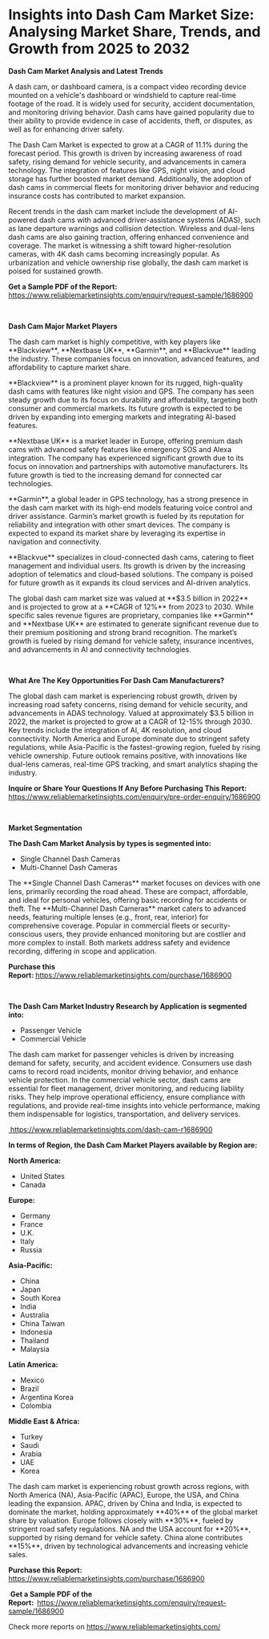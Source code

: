 <p><h1>Insights into Dash Cam Market Size: Analysing Market Share, Trends, and Growth from 2025 to 2032</h1></p><p><strong>Dash Cam Market Analysis and Latest Trends</strong></p>
<p><p>A dash cam, or dashboard camera, is a compact video recording device mounted on a vehicle's dashboard or windshield to capture real-time footage of the road. It is widely used for security, accident documentation, and monitoring driving behavior. Dash cams have gained popularity due to their ability to provide evidence in case of accidents, theft, or disputes, as well as for enhancing driver safety.</p><p>The Dash Cam Market is expected to grow at a CAGR of 11.1% during the forecast period. This growth is driven by increasing awareness of road safety, rising demand for vehicle security, and advancements in camera technology. The integration of features like GPS, night vision, and cloud storage has further boosted market demand. Additionally, the adoption of dash cams in commercial fleets for monitoring driver behavior and reducing insurance costs has contributed to market expansion.</p><p>Recent trends in the dash cam market include the development of AI-powered dash cams with advanced driver-assistance systems (ADAS), such as lane departure warnings and collision detection. Wireless and dual-lens dash cams are also gaining traction, offering enhanced convenience and coverage. The market is witnessing a shift toward higher-resolution cameras, with 4K dash cams becoming increasingly popular. As urbanization and vehicle ownership rise globally, the dash cam market is poised for sustained growth.</p></p>
<p><strong>Get a Sample PDF of the Report:&nbsp;</strong> <a href="https://www.reliablemarketinsights.com/enquiry/request-sample/1686900?utm_campaign=1894&utm_medium=2&utm_source=Github&utm_content=ia&utm_term=22012025&utm_id=dash-cam">https://www.reliablemarketinsights.com/enquiry/request-sample/1686900</a></p>
<p>&nbsp;</p>
<p><strong>Dash Cam Major Market Players</strong></p>
<p><p>The dash cam market is highly competitive, with key players like **Blackview**, **Nextbase UK**, **Garmin**, and **Blackvue** leading the industry. These companies focus on innovation, advanced features, and affordability to capture market share.</p><p>**Blackview** is a prominent player known for its rugged, high-quality dash cams with features like night vision and GPS. The company has seen steady growth due to its focus on durability and affordability, targeting both consumer and commercial markets. Its future growth is expected to be driven by expanding into emerging markets and integrating AI-based features.</p><p>**Nextbase UK** is a market leader in Europe, offering premium dash cams with advanced safety features like emergency SOS and Alexa integration. The company has experienced significant growth due to its focus on innovation and partnerships with automotive manufacturers. Its future growth is tied to the increasing demand for connected car technologies.</p><p>**Garmin**, a global leader in GPS technology, has a strong presence in the dash cam market with its high-end models featuring voice control and driver assistance. Garmin’s market growth is fueled by its reputation for reliability and integration with other smart devices. The company is expected to expand its market share by leveraging its expertise in navigation and connectivity.</p><p>**Blackvue** specializes in cloud-connected dash cams, catering to fleet management and individual users. Its growth is driven by the increasing adoption of telematics and cloud-based solutions. The company is poised for future growth as it expands its cloud services and AI-driven analytics.</p><p>The global dash cam market size was valued at **$3.5 billion in 2022** and is projected to grow at a **CAGR of 12%** from 2023 to 2030. While specific sales revenue figures are proprietary, companies like **Garmin** and **Nextbase UK** are estimated to generate significant revenue due to their premium positioning and strong brand recognition. The market’s growth is fueled by rising demand for vehicle safety, insurance incentives, and advancements in AI and connectivity technologies.</p></p>
<p>&nbsp;</p>
<p><strong>What Are The Key Opportunities For Dash Cam Manufacturers?</strong></p>
<p><p>The global dash cam market is experiencing robust growth, driven by increasing road safety concerns, rising demand for vehicle security, and advancements in ADAS technology. Valued at approximately $3.5 billion in 2022, the market is projected to grow at a CAGR of 12-15% through 2030. Key trends include the integration of AI, 4K resolution, and cloud connectivity. North America and Europe dominate due to stringent safety regulations, while Asia-Pacific is the fastest-growing region, fueled by rising vehicle ownership. Future outlook remains positive, with innovations like dual-lens cameras, real-time GPS tracking, and smart analytics shaping the industry.</p></p>
<p><strong>Inquire or Share Your Questions If Any Before Purchasing This Report:</strong> <a href="https://www.reliablemarketinsights.com/enquiry/pre-order-enquiry/1686900?utm_campaign=1894&utm_medium=2&utm_source=Github&utm_content=ia&utm_term=22012025&utm_id=dash-cam">https://www.reliablemarketinsights.com/enquiry/pre-order-enquiry/1686900</a></p>
<p>&nbsp;</p>
<p><strong>Market Segmentation</strong></p>
<p><strong>The Dash Cam Market Analysis by types is segmented into:</strong></p>
<p><ul><li>Single Channel Dash Cameras</li><li>Multi-Channel Dash Cameras</li></ul></p>
<p><p>The **Single Channel Dash Cameras** market focuses on devices with one lens, primarily recording the road ahead. These are compact, affordable, and ideal for personal vehicles, offering basic recording for accidents or theft. The **Multi-Channel Dash Cameras** market caters to advanced needs, featuring multiple lenses (e.g., front, rear, interior) for comprehensive coverage. Popular in commercial fleets or security-conscious users, they provide enhanced monitoring but are costlier and more complex to install. Both markets address safety and evidence recording, differing in scope and application.</p></p>
<p><strong>Purchase this Report:&nbsp;</strong><a href="https://www.reliablemarketinsights.com/purchase/1686900?utm_campaign=1894&utm_medium=2&utm_source=Github&utm_content=ia&utm_term=22012025&utm_id=dash-cam">https://www.reliablemarketinsights.com/purchase/1686900</a></p>
<p>&nbsp;</p>
<p><strong>The Dash Cam Market Industry Research by Application is segmented into:</strong></p>
<p><ul><li>Passenger Vehicle</li><li>Commercial Vehicle</li></ul></p>
<p><p>The dash cam market for passenger vehicles is driven by increasing demand for safety, security, and accident evidence. Consumers use dash cams to record road incidents, monitor driving behavior, and enhance vehicle protection. In the commercial vehicle sector, dash cams are essential for fleet management, driver monitoring, and reducing liability risks. They help improve operational efficiency, ensure compliance with regulations, and provide real-time insights into vehicle performance, making them indispensable for logistics, transportation, and delivery services.</p></p>
<p><a href="https://www.reliablemarketinsights.com/dash-cam-r1686900?utm_campaign=1894&utm_medium=2&utm_source=Github&utm_content=ia&utm_term=22012025&utm_id=dash-cam">&nbsp;https://www.reliablemarketinsights.com/dash-cam-r1686900</a></p>
<p><strong>In terms of Region, the Dash Cam Market Players available by Region are:</strong></p>
<p>
    <p> <strong> North America: </strong>
        <ul>
            <li>United States</li>
            <li>Canada</li>
        </ul>
        </p> 
    <p> <strong> Europe: </strong>
        <ul>
            <li>Germany</li>
            <li>France</li>
            <li>U.K.</li>
            <li>Italy</li>
            <li>Russia</li>
        </ul>
        </p> 
    <p> <strong> Asia-Pacific: </strong>
        <ul>
            <li>China</li>
            <li>Japan</li>
            <li>South Korea</li>
            <li>India</li>
            <li>Australia</li>
            <li>China Taiwan</li>
            <li>Indonesia</li>
            <li>Thailand</li>
            <li>Malaysia</li>
        </ul>
        </p> 
    <p> <strong> Latin America: </strong>
        <ul>
            <li>Mexico</li>
            <li>Brazil</li>
            <li>Argentina Korea</li>
            <li>Colombia</li>
        </ul>
        </p> 
    <p> <strong> Middle East & Africa: </strong>
        <ul>
            <li>Turkey</li>
            <li>Saudi</li>
            <li>Arabia</li>
            <li>UAE</li>
            <li>Korea</li>
        </ul>
    </p>
    </p>
<p><p>The dash cam market is experiencing robust growth across regions, with North America (NA), Asia-Pacific (APAC), Europe, the USA, and China leading the expansion. APAC, driven by China and India, is expected to dominate the market, holding approximately **40%** of the global market share by valuation. Europe follows closely with **30%**, fueled by stringent road safety regulations. NA and the USA account for **20%**, supported by rising demand for vehicle safety. China alone contributes **15%**, driven by technological advancements and increasing vehicle sales.</p></p>
<p><strong>Purchase this Report: </strong><a href="https://www.reliablemarketinsights.com/purchase/1686900?utm_campaign=1894&utm_medium=2&utm_source=Github&utm_content=ia&utm_term=22012025&utm_id=dash-cam">https://www.reliablemarketinsights.com/purchase/1686900</a></p>
<p>&nbsp;<strong>Get a Sample PDF of the Report:&nbsp;&nbsp;</strong><a href="https://www.reliablemarketinsights.com/enquiry/request-sample/1686900?utm_campaign=1894&utm_medium=2&utm_source=Github&utm_content=ia&utm_term=22012025&utm_id=dash-cam">https://www.reliablemarketinsights.com/enquiry/request-sample/1686900</a></p>
<p><strong></strong></p>
<p>Check more reports on <a href="https://www.reliablemarketinsights.com/?utm_campaign=1894&utm_medium=2&utm_source=Github&utm_content=ia&utm_term=22012025&utm_id=dash-cam">https://www.reliablemarketinsights.com/</a></p>
